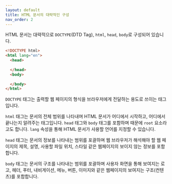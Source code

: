 ```yaml
---
layout: default
title: HTML 문서의 대략적인 구성
nav_order: 2
---
```

HTML 문서는 대략적으로 `DOCTYPE`(DTD Tag), `html`, `head`, `body`로 구성되어 있습니다.

```html
<!DOCTYPE html>
<html lang="en">
  <head>
    
  </head>
  <body>
    
  </body>
</html>
```

`DOCTYPE` 태그는 출력할 웹 페이지의 형식을 브라우저에게 전달하는 용도로 쓰이는 태그입니다.

`html` 태그는 문서의 전체 범위를 나타내며 HTML 문서가 어디에서 시작하고, 어디에서 끝나는지 알려주는 태그입니다. `head` 태그와 `body` 태그를 포함하며 때문에 `root` 요소라고도 합니다. `lang` 속성을 통해 HTML 문서가 사용할 언어를 지정할 수 있습니다.

`head` 태그는 문서의 정보를 나타내는 범위를 포괄하며 웹 브라우저가 해석해야 할 웹 페이지의 제목, 설명, 사용할 파일 위치, 스타일 같은 웹페이지의 보이지 않는 정보를 포함합니다.

`body` 태그는 문서의 구조를 나타내는 범위를 포괄하며 사용자 화면을 통해 보여지는 로고, 헤더, 푸터, 내비게이션, 메뉴, 버튼, 이미지와 같은 웹페이지의 보여지는 구조(컨텐츠)를 포합합니다.